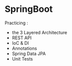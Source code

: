 # SpringBoot
Practicing : 
- the 3 Layered Architecture
- REST API
- IoC & DI
- Annotations
- Spring Data JPA
- Unit Tests
